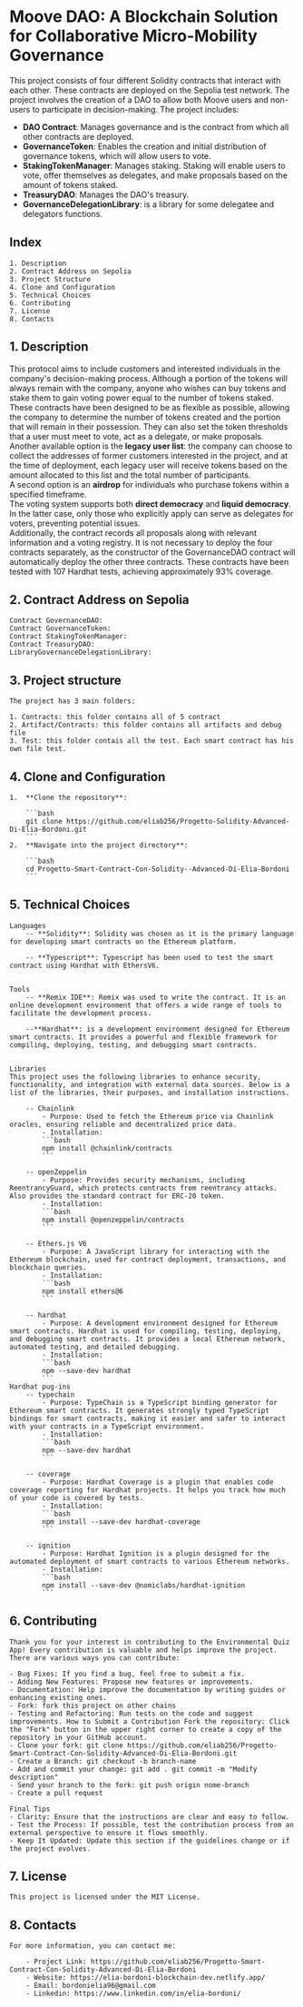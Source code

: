 # Moove DAO: A Blockchain Solution for Collaborative Micro-Mobility Governance

This project consists of four different Solidity contracts that interact with each other. These contracts are deployed on the Sepolia test network. The project involves the creation of a DAO to allow both Moove users and non-users to participate in decision-making. The project includes:

- **DAO Contract**: Manages governance and is the contract from which all other contracts are deployed.
- **GovernanceToken**: Enables the creation and initial distribution of governance tokens, which will allow users to vote.
- **StakingTokenManager**: Manages staking. Staking will enable users to vote, offer themselves as delegates, and make proposals based on the amount of tokens staked.
- **TreasuryDAO**: Manages the DAO's treasury.
- **GovernanceDelegationLibrary**: is a library for some delegatee and delegators functions.

## Index

    1. Description
    2. Contract Address on Sepolia
    3. Project Structure
    4. Clone and Configuration
    5. Technical Choices
    6. Contributing
    7. License
    8. Contacts

## 1. Description

This protocol aims to include customers and interested individuals in the company's decision-making process. Although a portion of the tokens will always remain with the company, anyone who wishes can buy tokens and stake them to gain voting power equal to the number of tokens staked.  
These contracts have been designed to be as flexible as possible, allowing the company to determine the number of tokens created and the portion that will remain in their possession. They can also set the token thresholds that a user must meet to vote, act as a delegate, or make proposals.  
Another available option is the **legacy user list**: the company can choose to collect the addresses of former customers interested in the project, and at the time of deployment, each legacy user will receive tokens based on the amount allocated to this list and the total number of participants.  
A second option is an **airdrop** for individuals who purchase tokens within a specified timeframe.  
The voting system supports both **direct democracy** and **liquid democracy**. In the latter case, only those who explicitly apply can serve as delegates for voters, preventing potential issues.  
Additionally, the contract records all proposals along with relevant information and a voting registry.
It is not necessary to deploy the four contracts separately, as the constructor of the GovernanceDAO contract will automatically deploy the other three contracts.
These contracts have been tested with 107 Hardhat tests, achieving approximately 93% coverage.

## 2. Contract Address on Sepolia

    Contract GovernanceDAO:
    Contract GovernanceToken:
    Contract StakingTokenManager:
    Contract TreasuryDAO:
    LibraryGovernanceDelegationLibrary:

## 3. Project structure

    The project has 3 main folders:

    1. Contracts: this folder contains all of 5 contract
    2. Artifact/Contracts: this folder contains all artifacts and debug file
    3. Test: this folder contais all the test. Each smart contract has his own file test.

## 4. Clone and Configuration

    1.  **Clone the repository**:

        ```bash
        git clone https://github.com/eliab256/Progetto-Solidity-Advanced-Di-Elia-Bordoni.git
        ```
    2.  **Navigate into the project directory**:

        ```bash
        cd Progetto-Smart-Contract-Con-Solidity--Advanced-Di-Elia-Bordoni
        ```

## 5. Technical Choices

    Languages
        -- **Solidity**: Solidity was chosen as it is the primary language for developing smart contracts on the Ethereum platform.

        -- **Typescript**: Typescript has been used to test the smart contract using Hardhat with EthersV6.


    Tools
        -- **Remix IDE**: Remix was used to write the contract. It is an online development environment that offers a wide range of tools to facilitate the development process.

        --**Hardhat**: is a development environment designed for Ethereum smart contracts. It provides a powerful and flexible framework for compiling, deploying, testing, and debugging smart contracts.


    Libraries
    This project uses the following libraries to enhance security, functionality, and integration with external data sources. Below is a list of the libraries, their purposes, and installation instructions.

        -- Chainlink
            - Purpose: Used to fetch the Ethereum price via Chainlink oracles, ensuring reliable and decentralized price data.
            - Installation:
            ```bash
            npm install @chainlink/contracts
            ```

        -- openZeppelin
            - Purpose: Provides security mechanisms, including ReentrancyGuard, which protects contracts from reentrancy attacks. Also provides the standard contract for ERC-20 token.
            - Installation:
            ```bash
            npm install @openzeppelin/contracts
            ```

        -- Ethers.js V6
            - Purpose: A JavaScript library for interacting with the Ethereum blockchain, used for contract deployment, transactions, and blockchain queries.
            - Installation:
            ```bash
            npm install ethers@6
            ```

        -- hardhat
            - Purpose: A development environment designed for Ethereum smart contracts. Hardhat is used for compiling, testing, deploying, and debugging smart contracts. It provides a local Ethereum network, automated testing, and detailed debugging.
            - Installation:
            ```bash
            npm --save-dev hardhat
            ```
    Hardhat pug-ins
        -- typechain
            - Purpose: TypeChain is a TypeScript binding generator for Ethereum smart contracts. It generates strongly typed TypeScript bindings for smart contracts, making it easier and safer to interact with your contracts in a TypeScript environment.
            - Installation:
            ```bash
            npm --save-dev hardhat
            ```

        -- coverage
            - Purpose: Hardhat Coverage is a plugin that enables code coverage reporting for Hardhat projects. It helps you track how much of your code is covered by tests.
            - Installation:
            ```bash
            npm install --save-dev hardhat-coverage
            ```

        -- ignition
            - Purpose: Hardhat Ignition is a plugin designed for the automated deployment of smart contracts to various Ethereum networks.
            - Installation:
            ```bash
            npm install --save-dev @nomiclabs/hardhat-ignition
            ```

## 6. Contributing

    Thank you for your interest in contributing to the Environmental Quiz App! Every contribution is valuable and helps improve the project. There are various ways you can contribute:

    - Bug Fixes: If you find a bug, feel free to submit a fix.
    - Adding New Features: Propose new features or improvements.
    - Documentation: Help improve the documentation by writing guides or enhancing existing ones.
    - Fork: fork this project on other chains
    - Testing and Refactoring: Run tests on the code and suggest improvements. How to Submit a Contribution Fork the repository: Click the "Fork" button in the upper right corner to create a copy of the repository in your GitHub account.
    - Clone your fork: git clone https://github.com/eliab256/Progetto-Smart-Contract-Con-Solidity-Advanced-Di-Elia-Bordoni.git
    - Create a Branch: git checkout -b branch-name
    - Add and commit your change: git add . git commit -m "Modify description"
    - Send your branch to the fork: git push origin nome-branch
    - Create a pull request

    Final Tips
    - Clarity: Ensure that the instructions are clear and easy to follow.
    - Test the Process: If possible, test the contribution process from an external perspective to ensure it flows smoothly.
    - Keep It Updated: Update this section if the guidelines change or if the project evolves.

## 7. License

    This project is licensed under the MIT License.

## 8. Contacts

    For more information, you can contact me:

        - Project Link: https://github.com/eliab256/Progetto-Smart-Contract-Con-Solidity-Advanced-Di-Elia-Bordoni
        - Website: https://elia-bordoni-blockchain-dev.netlify.app/
        - Email: bordonielia96@gmail.com
        - Linkedin: https://www.linkedin.com/in/elia-bordoni/
